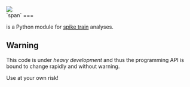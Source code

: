 <div id="container">
    <img
    src="http://www.hcplive.com/media/webexclusives/1acea3023d3534830489a81a4b855642.jpg"/>
</div>
`span`
===

is a Python module for
[spike train](http://en.wikipedia.org/wiki/Neural_coding) analyses.

Warning
---
This code is under *heavy development* and thus the programming API is
bound to change rapidly and without warning.

Use at your own risk!


